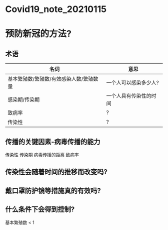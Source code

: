 # Covid19_note_20210115

# 预防新冠的方法?

## 术语

| 名词  |  意思 |
| ---- | ---- |
| 基本繁殖数/繁殖数/有效感染人数/繁殖数量 | 一个人可以感染多少人?  |
| 感染期/传染期 | 一个人具有传染性的时间 |
| 致病率 | ? |
| 传染性 | ?|

## 传播的关键因素-病毒传播的能力

传染性
传染期
病毒传播的距离
致病率


## 传染性会随着时间的推移而改变吗?

## 戴口罩防护镜等措施真的有效吗?

## 什么条件下会得到控制?

基本繁殖数 < 1

